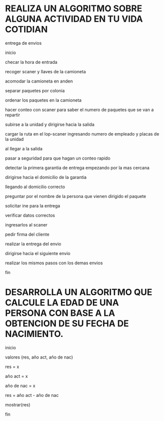  # REALIZA UN ALGORITMO SOBRE ALGUNA ACTIVIDAD EN TU VIDA COTIDIAN
 entrega de envios
 
 inicio
 
checar  la hora de entrada

recoger scaner y llaves de la camioneta

acomodar la  camioneta en anden

separar paquetes por colonia

ordenar  los paquetes en la camioneta

hacer conteo con scaner para saber el numero de paquetes que se van a repartir

subirse a la unidad y dirigirse hacia la salida

cargar la ruta en el lop-scaner ingresando numero de empleado y placas de la unidad

al llegar a la salida

pasar a seguridad para que hagan un conteo rapido

detectar la primera garantia de entrega empezando por la mas cercana

dirigirse hacia el domicilio de la garantia

llegando al domicilio correcto 

preguntar por el nombre de la persona que vienen dirigido el paquete

solicitar ine para la entrega

verificar datos correctos

ingresarlos al scaner

pedir firma del cliente

realizar la entrega del envio

dirigirse hacia el siguiente envio

realizar los mismos pasos con los demas envios

fin



# DESARROLLA UN ALGORITMO QUE CALCULE LA EDAD DE UNA PERSONA CON BASE A LA OBTENCION DE SU FECHA DE NACIMIENTO.

inicio

valores (res, año act, año de nac)

res = x

año act = x

año de nac = x

res = año act - año de nac

mostrar(res)

fin
